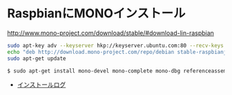 # RaspbianにMONOインストール

http://www.mono-project.com/download/stable/#download-lin-raspbian

```sh
sudo apt-key adv --keyserver hkp://keyserver.ubuntu.com:80 --recv-keys 3FA7E0328081BFF6A14DA29AA6A19B38D3D831EF
echo "deb http://download.mono-project.com/repo/debian stable-raspbianjessie main" | sudo tee /etc/apt/sources.list.d/mono-official-stable.list
sudo apt-get update
```

```sh
$ sudo apt-get install mono-devel mono-complete mono-dbg referenceassemblies-pcl ca-certificates-mono  mono-xsp4 > /tmp/work/mono_install.log
```

* [インストールログ](mono_install.log)

